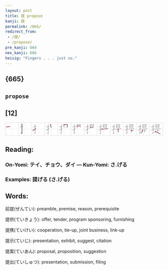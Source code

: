 ```yaml
---
layout: post
title: 提 propose
kanji: 提
permalink: /665/
redirect_from:
 - /提/
 - /propose/
pre_kanji: 664
nex_kanji: 666
heisig: "Fingers . . . just so."
---
```


## {665}

## `propose`

## [12]

<div class="stroke"><img src="../images/E68F90.png" /></div>

## Reading:

### On-Yomi: テイ、チョウ、ダイ &mdash; Kun-Yomi: さ.げる

### Examples: 提げる (さ.げる)

## Words:

前提(ぜんてい): preamble, premise, reason, prerequisite

提供(ていきょう): offer, tender, program sponsoring, furnishing

提携(ていけい): cooperation, tie-up, joint business, link-up

提示(ていじ): presentation, exhibit, suggest, citation

提案(ていあん): proposal, proposition, suggestion

提出(ていしゅつ): presentation, submission, filing
